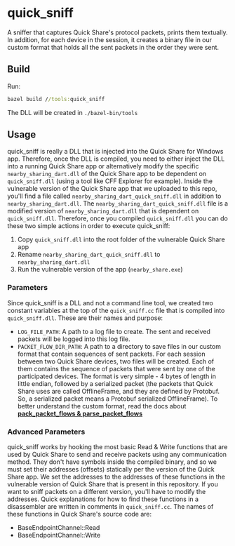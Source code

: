 # quick_sniff

A sniffer that captures Quick Share's protocol packets, prints them textually. In addition, for each device in the session, it creates a binary file in our custom format that holds all the sent packets in the order they were sent.

## Build
Run:
```cmd
bazel build //tools:quick_sniff
```
The DLL will be created in `./bazel-bin/tools`

## Usage
quick_sniff is really a DLL that is injected into the Quick Share for Windows app. Therefore, once the DLL is compiled, you need to either inject the DLL into a running Quick Share app or alternatively modify the specific `nearby_sharing_dart.dll` of the Quick Share app to be dependent on `quick_sniff.dll` (using a tool like CFF Explorer for example). Inside the vulnerable version of the Quick Share app that we uploaded to this repo, you'll find a file called `nearby_sharing_dart_quick_sniff.dll` in addition to `nearby_sharing_dart.dll`. The `nearby_sharing_dart_quick_sniff.dll` file is a modified version of `nearby_sharing_dart.dll` that is dependent on `quick_sniff.dll`. Therefore, once you compiled `quick_sniff.dll` you can do these two simple actions in order to execute quick_sniff:
1. Copy `quick_sniff.dll` into the root folder of the vulnerable Quick Share app
2. Rename `nearby_sharing_dart_quick_sniff.dll` to `nearby_sharing_dart.dll` 
3. Run the vulnerable version of the app (`nearby_share.exe`)

### Parameters
Since quick_sniff is a DLL and not a command line tool, we created two constant variables at the top of the `quick_sniff.cc` file that is compiled into `quick_sniff.dll`. These are their names and purpose:
* `LOG_FILE_PATH`: A path to a log file to create. The sent and received packets will be logged into this log file.
* `PACKET_FLOW_DIR_PATH`: A path to a directory to save files in our custom format that contain sequences of sent packets. For each session between two Quick Share devices, two files will be created. Each of them contains the sequence of packets that were sent by one of the participated devices. The format is very simple - 4 bytes of length in little endian, followed by a serialized packet (the packets that Quick Share uses are called OfflineFrame, and they are defined by Protobuf. So, a serialized packet means a Protobuf serialized OfflineFrame). To better understand the custom format, read the docs about [**pack_packet_flows & parse_packet_flows**](/docs/doc_pack_parse_packet_flows.md)

### Advanced Parameters
quick_sniff works by hooking the most basic Read & Write functions that are used by Quick Share to send and receive packets using any communication method. They don't have symbols inside the compiled binary, and so we must set their addresses (offsets) statically per the version of the Quick Share app. We set the addresses to the addresses of these functions in the vulnerable version of Quick Share that is present in this repository. If you want to sniff packets on a different version, you'll have to modify the addresses. Quick explanations for how to find these functions in a disassembler are written in comments in `quick_sniff.cc`. The names of these functions in Quick Share's source code are:
* BaseEndpointChannel::Read
* BaseEndpointChannel::Write